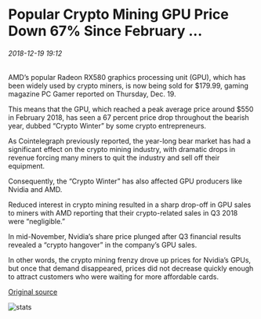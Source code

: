 # Popular Crypto Mining GPU Price Down 67% Since February ...

###### 2018-12-19 19:12

AMD’s popular Radeon RX580 graphics processing unit (GPU), which has been widely used by crypto miners, is now being sold for $179.99, gaming magazine PC Gamer reported on Thursday, Dec. 19.

This means that the GPU, which reached a peak average price around $550 in February 2018, has seen a 67 percent price drop throughout the bearish year, dubbed “Crypto Winter” by some crypto entrepreneurs.

As Cointelegraph previously reported, the year-long bear market has had a significant effect on the crypto mining industry, with dramatic drops in revenue forcing many miners to quit the industry and sell off their equipment.

Consequently, the “Crypto Winter” has also affected GPU producers like Nvidia and AMD.

Reduced interest in crypto mining resulted in a sharp drop-off in GPU sales to miners with AMD reporting that their crypto-related sales in Q3 2018 were “negligible.”

In mid-November, Nvidia’s share price plunged after Q3 financial results revealed a “crypto hangover” in the company’s GPU sales.

In other words, the crypto mining frenzy drove up prices for Nvidia’s GPUs, but once that demand disappeared, prices did not decrease quickly enough to attract customers who were waiting for more affordable cards.

[Original source](https://cointelegraph.com/news/popular-crypto-mining-gpu-price-down-67-since-february)

![stats](https://c.statcounter.com/11760860/0/a89fa40b/1/ "stats")